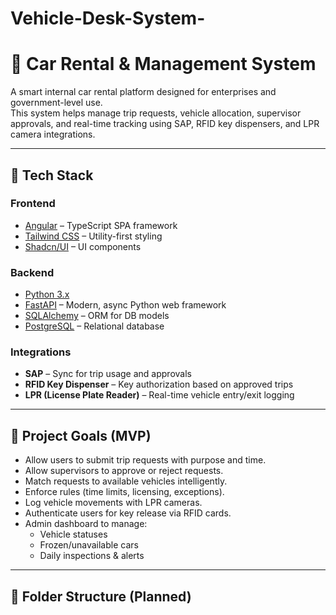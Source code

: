 # Vehicle-Desk-System-
# 🚗 Car Rental & Management System

A smart internal car rental platform designed for enterprises and government-level use.  
This system helps manage trip requests, vehicle allocation, supervisor approvals, and real-time tracking using SAP, RFID key dispensers, and LPR camera integrations.

---

## 🧰 Tech Stack

### Frontend
- [Angular](https://angular.io/) – TypeScript SPA framework
- [Tailwind CSS](https://tailwindcss.com/) – Utility-first styling
- [Shadcn/UI](https://ui.shadcn.com/) – UI components

### Backend
- [Python 3.x](https://www.python.org/)
- [FastAPI](https://fastapi.tiangolo.com/) – Modern, async Python web framework
- [SQLAlchemy](https://www.sqlalchemy.org/) – ORM for DB models
- [PostgreSQL](https://www.postgresql.org/) – Relational database

### Integrations
- **SAP** – Sync for trip usage and approvals
- **RFID Key Dispenser** – Key authorization based on approved trips
- **LPR (License Plate Reader)** – Real-time vehicle entry/exit logging

---

## 🎯 Project Goals (MVP)

- Allow users to submit trip requests with purpose and time.
- Allow supervisors to approve or reject requests.
- Match requests to available vehicles intelligently.
- Enforce rules (time limits, licensing, exceptions).
- Log vehicle movements with LPR cameras.
- Authenticate users for key release via RFID cards.
- Admin dashboard to manage:
  - Vehicle statuses
  - Frozen/unavailable cars
  - Daily inspections & alerts

---

## 🚧 Folder Structure (Planned)


